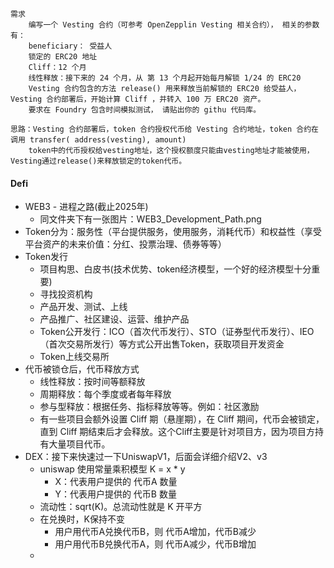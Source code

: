 ```
需求
    编写一个 Vesting 合约（可参考 OpenZepplin Vesting 相关合约）， 相关的参数有：
    beneficiary： 受益人
    锁定的 ERC20 地址
    Cliff：12 个月
    线性释放：接下来的 24 个月，从 第 13 个月起开始每月解锁 1/24 的 ERC20
    Vesting 合约包含的方法 release() 用来释放当前解锁的 ERC20 给受益人，Vesting 合约部署后，开始计算 Cliff ，并转入 100 万 ERC20 资产。
    要求在 Foundry 包含时间模拟测试， 请贴出你的 githu 代码库。

思路：Vesting 合约部署后，token 合约授权代币给 Vesting 合约地址，token 合约在调用 transfer( address(vesting), amount)
    token中的代币授权给vesting地址，这个授权额度只能由vesting地址才能被使用，Vesting通过release()来释放锁定的token代币。
```

#### Defi
  - WEB3 - 进程之路(截止2025年)
    - 同文件夹下有一张图片：WEB3_Development_Path.png
  - Token分为：服务性（平台提供服务，使用服务，消耗代币）和权益性（享受平台资产的未来价值：分红、投票治理、债券等等）
  - Token发行
    - 项目构思、白皮书(技术优势、token经济模型，一个好的经济模型十分重要)
    - 寻找投资机构
    - 产品开发、测试、上线
    - 产品推广、社区建设、运营、维护产品
    - Token公开发行：ICO（首次代币发行）、STO（证券型代币发行）、IEO（首次交易所发行）等方式公开出售Token，获取项目开发资金
    - Token上线交易所
  - 代币被锁仓后，代币释放方式
    - 线性释放：按时间等额释放
    - 周期释放：每个季度或者每年释放
    - 参与型释放：根据任务、指标释放等等。例如：社区激励
    - 有一些项目会额外设置 Cliff 期（悬崖期），在 Cliff 期间，代币会被锁定，直到 Cliff 期结束后才会释放。这个Cliff主要是针对项目方，因为项目方持有大量项目代币。
  - DEX：接下来快速过一下UniswapV1，后面会详细介绍V2、v3
    - uniswap 使用常量乘积模型 K = x * y
      - X：代表用户提供的 代币A 数量
      - Y：代表用户提供的 代币B 数量
    - 流动性：sqrt(K)。总流动性就是 K 开平方
    - 在兑换时，K保持不变
      - 用户用代币A兑换代币B，则 代币A增加，代币B减少
      - 用户用代币B兑换代币A，则 代币A减少，代币B增加
    - 
